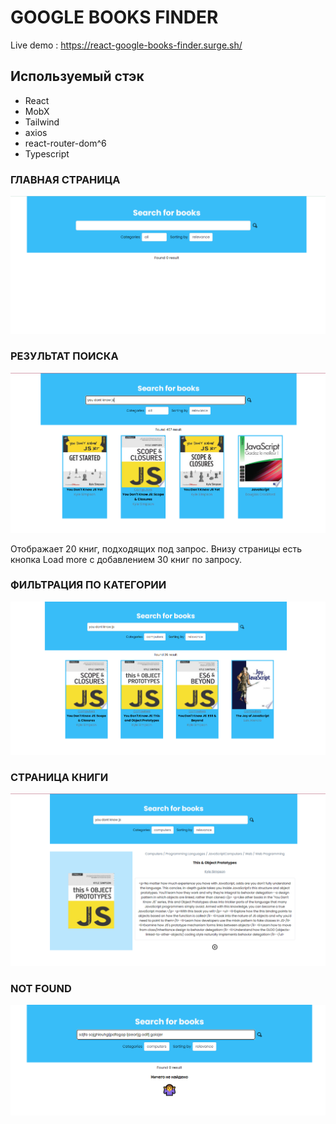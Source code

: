 # GOOGLE BOOKS FINDER

Live demo : https://react-google-books-finder.surge.sh/

## Используемый стэк

+ React
+ MobX
+ Tailwind
+ axios
+ react-router-dom^6
+ Typescript

### ГЛАВНАЯ СТРАНИЦА

![homepage](https://github.com/valvalov22/google-books/blob/main/mainpage.png "homepage")

### РЕЗУЛЬТАТ ПОИСКА

![find](https://github.com/valvalov22/google-books/blob/main/find.png "find")

Отображает 20 книг, подходящих под запрос.
Внизу страницы есть кнопка Load more с добавлением 30 книг по запросу.

### ФИЛЬТРАЦИЯ ПО КАТЕГОРИИ

![category](https://github.com/valvalov22/google-books/blob/main/category.png "category")

### СТРАНИЦА КНИГИ

![book](https://github.com/valvalov22/google-books/blob/main/book.png "book")

### NOT FOUND 

![notfound](https://github.com/valvalov22/google-books/blob/main/not%20found.png "notfound")
